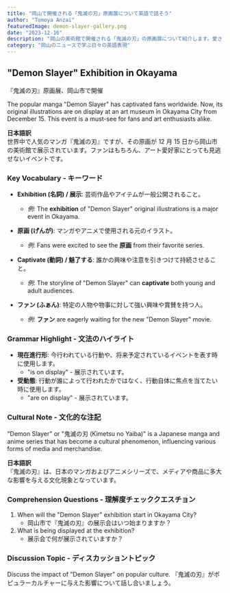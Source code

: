 ```yaml
---
title: "岡山で開催される「鬼滅の刃」原画展について英語で話そう"
author: "Tomoya Anzai"
featuredImage: demon-slayer-gallery.png
date: "2023-12-16"
description: "岡山の美術館で開催される「鬼滅の刃」の原画展について紹介します。愛されているマンガシリーズの原画が展示され、英語学習者のために重要な語彙、文法ポイント、そして文化的な洞察を提供します。"
category: "岡山のニュースで学ぶ日々の英語表現"
---
```


## "Demon Slayer" Exhibition in Okayama

『鬼滅の刃』原画展、岡山市で開催

The popular manga "Demon Slayer" has captivated fans worldwide. Now, its original illustrations are on display at an art museum in Okayama City from December 15. This event is a must-see for fans and art enthusiasts alike.

**日本語訳**  
世界中で人気のマンガ『鬼滅の刃』ですが、その原画が 12 月 15 日から岡山市の美術館で展示されています。ファンはもちろん、アート愛好家にとっても見逃せないイベントです。

### Key Vocabulary - キーワード

- **Exhibition (名詞) / 展示**: 芸術作品やアイテムが一般公開されること。

  - _例_: The **exhibition** of "Demon Slayer" original illustrations is a major event in Okayama.

- **原画 (げんが)**: マンガやアニメで使用される元のイラスト。

  - _例_: Fans were excited to see the **原画** from their favorite series.

- **Captivate (動詞) / 魅了する**: 誰かの興味や注意を引きつけて持続させること。

  - _例_: The storyline of "Demon Slayer" can **captivate** both young and adult audiences.

- **ファン (ふぁん)**: 特定の人物や物事に対して強い興味や賞賛を持つ人。
  - _例_: **ファン** are eagerly waiting for the new "Demon Slayer" movie.

### Grammar Highlight - 文法のハイライト

- **現在進行形**: 今行われている行動や、将来予定されているイベントを表す時に使用します。
  - "is on display" - 展示されています。
- **受動態**: 行動が誰によって行われたかではなく、行動自体に焦点を当てたい時に使用します。
  - "are on display" - 展示されています。

### Cultural Note - 文化的な注記

"Demon Slayer" or "鬼滅の刃 (Kimetsu no Yaiba)" is a Japanese manga and anime series that has become a cultural phenomenon, influencing various forms of media and merchandise.

**日本語訳**  
『鬼滅の刃』は、日本のマンガおよびアニメシリーズで、メディアや商品に多大な影響を与える文化現象となっています。

### Comprehension Questions - 理解度チェッククエスチョン

1. When will the "Demon Slayer" exhibition start in Okayama City?
   - 岡山市で『鬼滅の刃』の展示会はいつ始まりますか？
2. What is being displayed at the exhibition?
   - 展示会で何が展示されていますか？

### Discussion Topic - ディスカッショントピック

Discuss the impact of "Demon Slayer" on popular culture.
『鬼滅の刃』がポピュラーカルチャーに与えた影響について話し合いましょう。
